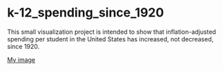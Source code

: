 # k-12_spending_since_1920

This small visualization project is intended to show that inflation-adjusted spending per student in the United States has increased, not decreased, since 1920. 

[My image](allanxwheeler.github.com/k-12_spending_since_1920/k-12_spending_since_1920.png)
